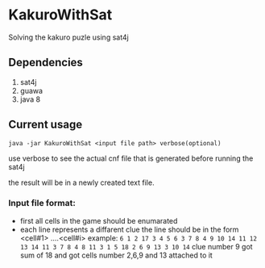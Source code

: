 # KakuroWithSat
Solving the kakuro puzle using sat4j
## Dependencies
1. sat4j
2. guawa
3. java 8
## Current usage
``java -jar KakuroWithSat <input file path> verbose(optional)``

use verbose to see the actual cnf file that is generated before running the sat4j

the result will be in a newly created text file.
### Input file format:
- first all cells in the game should be enumarated
- each line represents a diffarent clue the line should be in the form <sum> <cell#1> ....<cell#i>
  example:
  ``
  6 1 2
  17 3 4 5 6
  3 7 8
  4 9 10
  14 11 12 13 14
  11 3 7
  8 4 8 11
  3 1 5
  18 2 6 9 13
  3 10 14
  ``
  clue number 9 got sum of 18 and got cells number 2,6,9 and 13 attached to it
